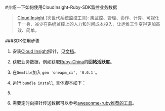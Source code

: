 #介绍一下如何使用CloudInsight-Ruby-SDK监控业务数据

> [Cloud Insight](http://www.oneapm.com/ci/feature.html) (次世代系统监控工具):
集监控、管理、协作、计算、可视化于一身，减少在系统监控上的人力和时间成本投入，让运维工作变得更加高效、简单。


###SDK使用步骤
  1. 安装[Cloud Insight](http://www.oneapm.com/ci/feature.html)探针，见[文档](http://docs-ci.oneapm.com/quick-start/)。
  2. 获取业务数据，例如获取[Ruby-China](https://ruby-china.org/topics)的**回帖活跃度**。
  3. 在```Gemfile```加入 ```gem 'oneapm_ci', '0.0.1'```。
  4. 运行 ```bundle install```, 具体脚本如下：
  5. 
  
  

5. 需要定时向探针传送数据可以参考[awesonme-ruby推荐的工具](https://github.com/markets/awesome-ruby#scheduling)。
